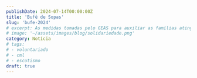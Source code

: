 ```yaml
---
publishDate: 2024-07-14T00:00:00Z
title: 'Bufê de Sopas'
slug: 'bufe-2024'
# excerpt: As medidas tomadas pelo GEAS para auxiliar as famílias atingidas pelas inundações de maio de 2024.
# image: '~/assets/images/blog/solidariedade.png'
category: Notícia
# tags:
# - voluntariado
# - cml
# - escotismo
draft: true
---
```


<!-- POST SOBRE Bufê de sopas
-->
